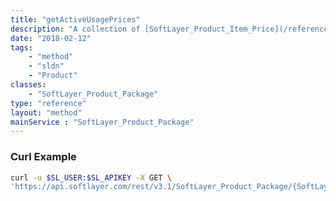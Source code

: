 ```yaml
---
title: "getActiveUsagePrices"
description: "A collection of [SoftLayer_Product_Item_Price](/reference/datatypes/SoftLayer_Product_Item_Price) objects for pay-as-you-go usage."
date: "2018-02-12"
tags:
    - "method"
    - "sldn"
    - "Product"
classes:
    - "SoftLayer_Product_Package"
type: "reference"
layout: "method"
mainService : "SoftLayer_Product_Package"
---
```


### Curl Example
```bash
curl -u $SL_USER:$SL_APIKEY -X GET \
'https://api.softlayer.com/rest/v3.1/SoftLayer_Product_Package/{SoftLayer_Product_PackageID}/getActiveUsagePrices'
```
